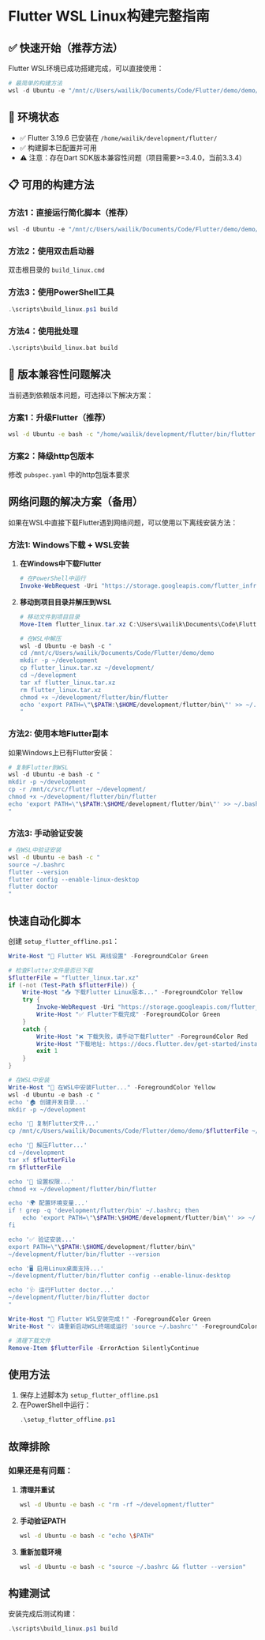 # Flutter WSL Linux构建完整指南

## ✅ 快速开始（推荐方法）

Flutter WSL环境已成功搭建完成，可以直接使用：

```powershell
# 最简单的构建方法
wsl -d Ubuntu -e "/mnt/c/Users/wailik/Documents/Code/Flutter/demo/demo/scripts/build_ubuntu_wsl_simple.sh"
```

## 🔧 环境状态

- ✅ Flutter 3.19.6 已安装在 `/home/wailik/development/flutter/`
- ✅ 构建脚本已配置并可用
- ⚠️ 注意：存在Dart SDK版本兼容性问题（项目需要>=3.4.0，当前3.3.4）

## 📋 可用的构建方法

### 方法1：直接运行简化脚本（推荐）
```powershell
wsl -d Ubuntu -e "/mnt/c/Users/wailik/Documents/Code/Flutter/demo/demo/scripts/build_ubuntu_wsl_simple.sh"
```

### 方法2：使用双击启动器
双击根目录的 `build_linux.cmd`

### 方法3：使用PowerShell工具
```powershell
.\scripts\build_linux.ps1 build
```

### 方法4：使用批处理
```cmd
.\scripts\build_linux.bat build
```

## 🐛 版本兼容性问题解决

当前遇到依赖版本问题，可选择以下解决方案：

### 方案1：升级Flutter（推荐）
```bash
wsl -d Ubuntu -e bash -c "/home/wailik/development/flutter/bin/flutter upgrade"
```

### 方案2：降级http包版本
修改 `pubspec.yaml` 中的http包版本要求

## 网络问题的解决方案（备用）

如果在WSL中直接下载Flutter遇到网络问题，可以使用以下离线安装方法：

### 方法1: Windows下载 + WSL安装

1. **在Windows中下载Flutter**
   ```powershell
   # 在PowerShell中运行
   Invoke-WebRequest -Uri "https://storage.googleapis.com/flutter_infra_release/releases/stable/linux/flutter_linux_3.19.6-stable.tar.xz" -OutFile "flutter_linux.tar.xz"
   ```

2. **移动到项目目录并解压到WSL**
   ```powershell
   # 移动文件到项目目录
   Move-Item flutter_linux.tar.xz C:\Users\wailik\Documents\Code\Flutter\demo\demo\
   
   # 在WSL中解压
   wsl -d Ubuntu -e bash -c "
   cd /mnt/c/Users/wailik/Documents/Code/Flutter/demo/demo
   mkdir -p ~/development
   cp flutter_linux.tar.xz ~/development/
   cd ~/development
   tar xf flutter_linux.tar.xz
   rm flutter_linux.tar.xz
   chmod +x ~/development/flutter/bin/flutter
   echo 'export PATH=\"\$PATH:\$HOME/development/flutter/bin\"' >> ~/.bashrc
   "
   ```

### 方法2: 使用本地Flutter副本

如果Windows上已有Flutter安装：

```powershell
# 复制Flutter到WSL
wsl -d Ubuntu -e bash -c "
mkdir -p ~/development
cp -r /mnt/c/src/flutter ~/development/
chmod +x ~/development/flutter/bin/flutter
echo 'export PATH=\"\$PATH:\$HOME/development/flutter/bin\"' >> ~/.bashrc
"
```

### 方法3: 手动验证安装

```bash
# 在WSL中验证安装
wsl -d Ubuntu -e bash -c "
source ~/.bashrc
flutter --version
flutter config --enable-linux-desktop
flutter doctor
"
```

## 快速自动化脚本

创建 `setup_flutter_offline.ps1`：

```powershell
Write-Host "🚀 Flutter WSL 离线设置" -ForegroundColor Green

# 检查Flutter文件是否已下载
$flutterFile = "flutter_linux.tar.xz"
if (-not (Test-Path $flutterFile)) {
    Write-Host "📥 下载Flutter Linux版本..." -ForegroundColor Yellow
    try {
        Invoke-WebRequest -Uri "https://storage.googleapis.com/flutter_infra_release/releases/stable/linux/flutter_linux_3.19.6-stable.tar.xz" -OutFile $flutterFile
        Write-Host "✅ Flutter下载完成" -ForegroundColor Green
    }
    catch {
        Write-Host "❌ 下载失败，请手动下载Flutter" -ForegroundColor Red
        Write-Host "下载地址: https://docs.flutter.dev/get-started/install/linux" -ForegroundColor Yellow
        exit 1
    }
}

# 在WSL中安装
Write-Host "🐧 在WSL中安装Flutter..." -ForegroundColor Yellow
wsl -d Ubuntu -e bash -c "
echo '🏠 创建开发目录...'
mkdir -p ~/development

echo '📁 复制Flutter文件...'
cp /mnt/c/Users/wailik/Documents/Code/Flutter/demo/demo/$flutterFile ~/development/

echo '📂 解压Flutter...'
cd ~/development
tar xf $flutterFile
rm $flutterFile

echo '🔧 设置权限...'
chmod +x ~/development/flutter/bin/flutter

echo '🌍 配置环境变量...'
if ! grep -q 'development/flutter/bin' ~/.bashrc; then
    echo 'export PATH=\"\$PATH:\$HOME/development/flutter/bin\"' >> ~/.bashrc
fi

echo '✅ 验证安装...'
export PATH=\"\$PATH:\$HOME/development/flutter/bin\"
~/development/flutter/bin/flutter --version

echo '🖥️ 启用Linux桌面支持...'
~/development/flutter/bin/flutter config --enable-linux-desktop

echo '🩺 运行Flutter doctor...'
~/development/flutter/bin/flutter doctor
"

Write-Host "🎉 Flutter WSL安装完成！" -ForegroundColor Green
Write-Host "💡 请重新启动WSL终端或运行 'source ~/.bashrc'" -ForegroundColor Yellow

# 清理下载文件
Remove-Item $flutterFile -ErrorAction SilentlyContinue
```

## 使用方法

1. 保存上述脚本为 `setup_flutter_offline.ps1`
2. 在PowerShell中运行：
   ```powershell
   .\setup_flutter_offline.ps1
   ```

## 故障排除

### 如果还是有问题：

1. **清理并重试**
   ```bash
   wsl -d Ubuntu -e bash -c "rm -rf ~/development/flutter"
   ```

2. **手动验证PATH**
   ```bash
   wsl -d Ubuntu -e bash -c "echo \$PATH"
   ```

3. **重新加载环境**
   ```bash
   wsl -d Ubuntu -e bash -c "source ~/.bashrc && flutter --version"
   ```

## 构建测试

安装完成后测试构建：

```powershell
.\scripts\build_linux.ps1 build
``` 